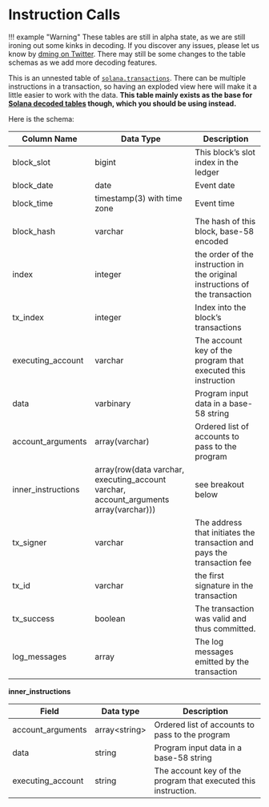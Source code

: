 # Instruction Calls

!!! example "Warning"
    These tables are still in alpha state, as we are still ironing out some kinks in decoding. If you discover any issues, please let us know by [dming on Twitter](https://twitter.com/andrewhong5297). There may still be some changes to the table schemas as we add more decoding features.

This is an unnested table of [`solana.transactions`](transactions.md). There can be multiple instructions in a transaction, so having an exploded view here will make it a little easier to work with the data. **This table mainly exists as the base for [Solana decoded tables](../../decoded/solana/idl-tables.md) though, which you should be using instead.**

Here is the schema:

| Column Name               | Data Type     | Description                                         |
| ------------------- | --------------- | ------------------------------------ |
| block_slot | bigint | This block’s slot index in the ledger |
| block_date | date | Event date |
| block_time | timestamp(3) with time zone | Event time |
| block_hash | varchar | The hash of this block, base-58 encoded
| index | integer | the order of the instruction in the original instructions of the transaction |
| tx_index | integer | Index into the block’s transactions |
| executing_account | varchar | The account key of the program that executed this instruction |
| data | varbinary | Program input data in a base-58 string |
| account_arguments | array(varchar) | Ordered list of accounts to pass to the program |
| inner_instructions | array(row(data varchar, executing_account varchar, account_arguments array(varchar))) | see breakout below |
| tx_signer | varchar | The address that initiates the transaction and pays the transaction fee |
| tx_id | varchar | the first signature in the transaction |
| tx_success | boolean |The transaction was valid and thus committed. |
| log_messages | array<string> | The log messages emitted by the transaction |

**inner\_instructions**

| Field              | Data type      | Description                                                    |
| ------------------ | -------------- | -------------------------------------------------------------- |
| account\_arguments | array&lt;string&gt; | Ordered list of accounts to pass to the program                |
| data               | string         | Program input data in a base-58 string                         |
| executing\_account | string         | The account key of the program that executed this instruction. |
